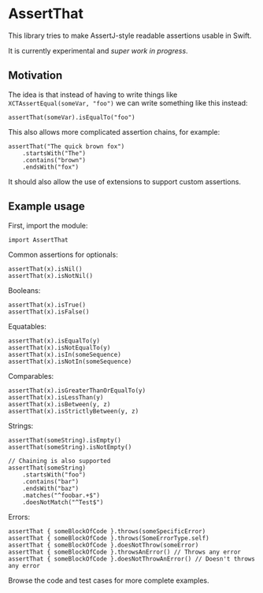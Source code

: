 # AssertThat

This library tries to make AssertJ-style readable assertions usable in Swift.

It is currently experimental and *super work in progress*.

## Motivation

The idea is that instead of having to write things like `XCTAssertEqual(someVar, "foo")` we can write
something like this instead:

    assertThat(someVar).isEqualTo("foo")

This also allows more complicated assertion chains, for example:

    assertThat("The quick brown fox")
        .startsWith("The")
        .contains("brown")
        .endsWith("fox")

It should also allow the use of extensions to support custom assertions.

## Example usage

First, import the module:

    import AssertThat

Common assertions for optionals:

    assertThat(x).isNil()
    assertThat(x).isNotNil()

Booleans:

    assertThat(x).isTrue()
    assertThat(x).isFalse()

Equatables:

    assertThat(x).isEqualTo(y)
    assertThat(x).isNotEqualTo(y)
    assertThat(x).isIn(someSequence)
    assertThat(x).isNotIn(someSequence)

Comparables:

    assertThat(x).isGreaterThanOrEqualTo(y)
    assertThat(x).isLessThan(y)
    assertThat(x).isBetween(y, z)
    assertThat(x).isStrictlyBetween(y, z)

Strings:

    assertThat(someString).isEmpty()
    assertThat(someString).isNotEmpty()
    
    // Chaining is also supported
    assertThat(someString)
        .startsWith("foo")
        .contains("bar")
        .endsWith("baz")
        .matches("^foobar.+$")
        .doesNotMatch("^Test$")

Errors:

    assertThat { someBlockOfCode }.throws(someSpecificError)
    assertThat { someBlockOfCode }.throws(SomeErrorType.self)
    assertThat { someBlockOfCode }.doesNotThrow(someError)
    assertThat { someBlockOfCode }.throwsAnError() // Throws any error
    assertThat { someBlockOfCode }.doesNotThrowAnError() // Doesn't throws any error

Browse the code and test cases for more complete examples.
